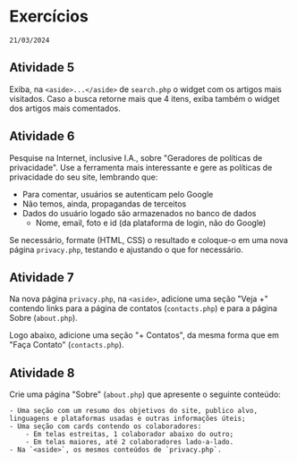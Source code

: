 # Exercícios
`21/03/2024`

## Atividade 5 

Exiba, na `<aside>...</aside>` de `search.php` o widget com os artigos mais visitados. Caso a busca retorne mais que 4 itens, exiba também o widget dos artigos mais comentados.

## Atividade 6 

Pesquise na Internet, inclusive I.A., sobre "Geradores de políticas de privacidade". Use a ferramenta mais interessante e gere as políticas de privacidade do seu site, lembrando que:

 - Para comentar, usuários se autenticam pelo Google
 - Não temos, ainda, propagandas de terceitos
 - Dados do usuário logado são armazenados no banco de dados
    - Nome, email, foto e id (da plataforma de login, não do Google)

Se necessário, formate (HTML, CSS) o resultado e coloque-o em uma nova página `privacy.php`, testando e ajustando o que for necessário.

## Atividade 7

Na nova página `privacy.php`, na `<aside>`, adicione uma seção "Veja +" contendo links para a página de contatos (`contacts.php`) e para a página Sobre (`about.php`).

Logo abaixo, adicione uma seção "+ Contatos", da mesma forma que em "Faça Contato" (`contacts.php`).

## Atividade 8

Crie uma página "Sobre" (`about.php`) que apresente o seguinte conteúdo:

    - Uma seção com um resumo dos objetivos do site, publico alvo, linguagens e plataformas usadas e outras informações úteis;
    - Uma seção com cards contendo os colaboradores:
        - Em telas estreitas, 1 colaborador abaixo do outro;
        - Em telas maiores, até 2 colaboradores lado-a-lado.
    - Na `<aside>`, os mesmos conteúdos de `privacy.php`. 

